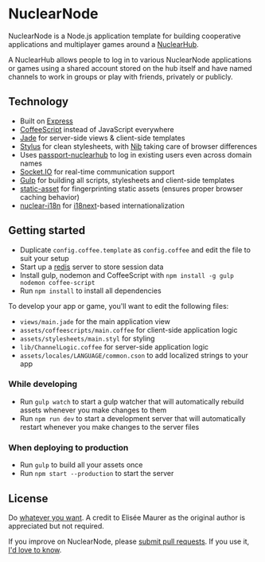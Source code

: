 # NuclearNode

NuclearNode is a Node.js application template for building cooperative
applications and multiplayer games around a [NuclearHub](https://bitbucket.org/sparklinlabs/nuclearhub).

A NuclearHub allows people to log in to various NuclearNode applications or
games using a shared account stored on the hub itself and have named channels to
work in groups or play with friends, privately or publicly.

## Technology

 * Built on [Express](http://expressjs.com/)
 * [CoffeeScript](http://coffeescript.org/) instead of JavaScript everywhere
 * [Jade](http://jade-lang.com/) for server-side views & client-side templates
 * [Stylus](http://learnboost.github.io/stylus/) for clean stylesheets, with [Nib](https://github.com/visionmedia/nib) taking care of browser differences
 * Uses [passport-nuclearhub](https://github.com/elisee/passport-nuclearhub) to log in existing users even across domain names
 * [Socket.IO](http://socket.io/) for real-time communication support
 * [Gulp](https://gulpjs.com) for building all scripts, stylesheets and client-side templates
 * [static-asset](https://github.com/bminer/node-static-asset) for fingerprinting static assets (ensures proper browser caching behavior)
 * [nuclear-i18n](https://github.com/elisee/nuclear-i18n) for [i18next](https://github.com/jamuhl/i18next-node)-based internationalization

## Getting started

 * Duplicate ``config.coffee.template`` as ``config.coffee`` and edit the file to suit your setup
 * Start up a [redis](http://redis.io/download) server to store session data
 * Install gulp, nodemon and CoffeeScript with ```npm install -g gulp nodemon coffee-script```
 * Run ``npm install`` to install all dependencies

To develop your app or game, you'll want to edit the following files:

 * ``views/main.jade`` for the main application view
 * ``assets/coffeescripts/main.coffee`` for client-side application logic
 * ``assets/stylesheets/main.styl`` for styling
 * ``lib/ChannelLogic.coffee`` for server-side application logic
 * ``assets/locales/LANGUAGE/common.cson`` to add localized strings to your app

### While developing

 * Run ``gulp watch`` to start a gulp watcher that will automatically rebuild assets whenever you make changes to them
 * Run ``npm run dev`` to start a development server that will automatically restart whenever you make changes to the server files

### When deploying to production

 * Run ``gulp`` to build all your assets once
 * Run ``npm start --production`` to start the server

## License

Do [whatever you want](http://www.wtfpl.net/). A credit to Elisée Maurer as
the original author is appreciated but not required.

If you improve on NuclearNode, please [submit pull requests](https://bitbucket.org/sparklinlabs/nuclearnode/).
If you use it, [I'd love to know](https://twitter.com/elisee).
